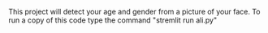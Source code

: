 This project will detect your age and gender from a picture of your face. To run a copy of this code type the command "stremlit run ali.py"
